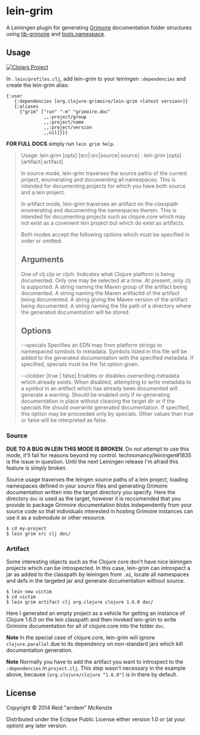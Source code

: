 # lein-grim

A Leiningen plugin for generating [Grimoire](https://github.com/clojure-grimoire/grimoire) documentation folder structures using [lib-grimoire](https://github.com/clojure-grimoire/lib-grimoire) and [tools.namespace](https://github.com/clojure/tools.namespace).

## Usage

[![Clojars Project](http://clojars.org/org.clojure-grimoire/lein-grim/latest-version.svg)](http://clojars.org/org.clojure-grimoire/lein-grim)

In `.lein/profiles.clj`, add lein-grim to your leiningen `:dependencies` and create the lein-grim alias:

```
{:user
   {:dependencies [org.clojure-grimoire/lein-grim <latest version>]}
   {:aliases
     {"grim" ["run" "-m" "grimoire.doc"
              ,,:project/group
              ,,:project/name
              ,,:project/version
              ,,nil]}}}
```

**FOR FULL DOCS** simply run `lein grim help`.

> Usage: lein grim [opts] [src|:src|source|:source] <platform> <dst>
>      : lein grim [opts] [artifact|:artifact] <platform> <groupid> <artifactid> <version> <dst>
> 
>   In source mode, lein-grim traverses the source paths of the current project,
>   enumerating and documenting all namespaces. This is intended for documenting
>   projects for which you have both source and a lein project.
> 
>   In artifact mode, lein-grim traverses an artifact on the classpath enumerating
>   and documenting the namespaces therein. This is intended for documenting
>   projects such as clojure.core which may not exist as a covenient lein project
>   but which do exist as artifacts.
> 
>   Both modes accept the following options which must be specified in order or
>   omitted.
> 
>   Arguments
>   --------------------------------------------------------------------------------
>   <platform>
>     One of clj cljs or cljclr. Indicates what Clojure platform is being
>   documented. Only one may be selected at a time. At present, only clj is
>   supported.
> 
>   <groupid>
>     A string naming the Maven group of the artifact being documented.
> 
>   <artifactid>
>     A string naming the Maven artifactId of the artifact being documented.
> 
>   <version>
>     A string giving the Maven version of the artifact being documented.
> 
>   <dst>
>     A string naming the file path of a directory where the generated
>   documentation will be stored.
> 
>   Options
>   --------------------------------------------------------------------------------
>   --specials <file>
>     Specifies an EDN map from platform strings to namespaced symbols to
>   metadata. Symbols listed in this file will be added to the generated
>   documentation with the specified metadata. If specified, specials must be the
>   1st option given.
> 
>   --clobber [true | false]
>     Enables or disables overwriting metadata which already exists. When
>   disabled, attempting to write metadata to a symbol in an artifact which has
>   already been documented will generate a warning. Should be enabled only if
>   re-generating documentation in place without cleaning the target dir or if the
>   specials file should _overwrite_ generated documentation. If specified, this
>   option may be proceeded only by specials. Other values than true or false will
>   be interpreted as false.

### Source

**DUE TO A BUG IN LEIN THIS MODE IS BROKEN**.
Do _not_ attempt to use this mode, it'll fail for reasons beyond my control.
technomancy/leiningen#1835 is the issue in question.
Until the next Leiningen release I'm afraid this feature is simply broken.

Source usage traverses the leingen source paths of a lein project, loading namespaces defined in your source files and generating Grimoire documentation written into the target directory you specify.
Here the directory `doc` is used as the target, however it is reccomended that you provide to package Grimoire documentation blobs independently from your source code so that individuals interested in hosting Grimoire instances can use it as a submodule or other resource.

```
$ cd my-project
$ lein grim src clj doc/
```

### Artifact

Some interesting objects such as the Clojure core don't have nice leiningen projects which can be introspected.
In this case, lein-grim can introspect a jar as added to the classpath by leiningen from `.m2`, locate all namespaces and defs in the targeted jar and generate documentation without source.

```
$ lein new victim
$ cd victim
$ lein grim artifact clj org.clojure clojure 1.6.0 doc/
```

Here I generated an empty project as a vehicle for getting an instance of Clojure 1.6.0 on the lein classpath and then invoked lein-grim to write Grimoire documentation for all of clojure.core into the folder `doc`.

**Note** In the special case of clojure.core, lein-grim will ignore `clojure.parallel` due to its dependency on non-standard jars which kill documentation generation.

**Note** Normally you have to add the artifact you want to introspect to the `:dependencies` in `project.clj`. This step wasn't necessary in the example above, because `[org.clojure/clojure "1.6.0"]` is in there by default.

## License

Copyright © 2014 Reid "arrdem" McKenzie

Distributed under the Eclipse Public License either version 1.0 or (at your option) any later version.
